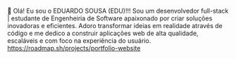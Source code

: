 👋 Olá! Eu sou o EDUARDO SOUSA (EDU)!!!
Sou um desenvolvedor full-stack | estudante de Engenheiria de Software apaixonado por criar soluções inovadoras e eficientes.
Adoro transformar ideias em realidade através de código e me dedico a construir aplicações web de alta qualidade, escaláveis e com foco na experiência do usuário.
https://roadmap.sh/projects/portfolio-website
